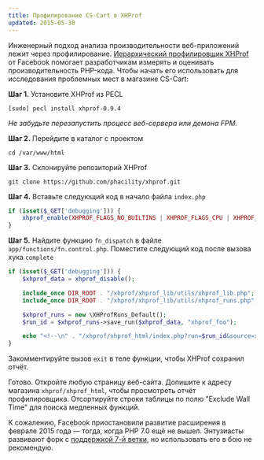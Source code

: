 ```yaml
---
title: Профилирование CS-Cart в XHProf
updated: 2015-05-30
---
```


Инженерный подход анализа производительности веб-приложений лежит через профилирование. [Иерархический профилировщик XHProf](http://php.net/manual/ru/book.xhprof.php) от Facebook помогает разработчикам измерять и оценивать производительность PHP-кода. Чтобы начать его использовать для исследования проблемных мест в магазине CS-Cart:

**Шаг 1.** Установите XHProf из PECL

```
[sudo] pecl install xhprof-0.9.4
```

_Не забудьте перезапустить процесс веб-сервера или демона FPM._

**Шаг 2.** Перейдите в каталог с проектом

```
cd /var/www/html
```

**Шаг 3.** Склонируйте репозиторий XHProf

```
git clone https://github.com/phacility/xhprof.git
```

**Шаг 4.** Вставьте следующий код в начало файла `index.php`

```php
if (isset($_GET['debugging'])) {
    xhprof_enable(XHPROF_FLAGS_NO_BUILTINS | XHPROF_FLAGS_CPU | XHPROF_FLAGS_MEMORY);
}
```

**Шаг 5.** Найдите функцию `fn_dispatch` в файле `app/functions/fn.control.php`. Поместите следующий код после вызова хука `complete`

``` php
if (isset($_GET['debugging'])) {
    $xhprof_data = xhprof_disable();

    include_once DIR_ROOT . "/xhprof/xhprof_lib/utils/xhprof_lib.php";
    include_once DIR_ROOT . "/xhprof/xhprof_lib/utils/xhprof_runs.php";

    $xhprof_runs = new \XHProfRuns_Default();
    $run_id = $xhprof_runs->save_run($xhprof_data, "xhprof_foo");

    echo "<!--\n" . "/xhprof/xhprof_html/index.php?run=$run_id&source=xhprof_foo\n" . "--!>\n";
}
```

Закомментируйте вызов `exit` в теле функции, чтобы XHProf сохранил отчёт.

Готово. Откройте любую страницу веб-сайта. Допишите к адресу магазина `xhprof/xhprof_html`, чтобы просмотреть отчёт профилировщика. Отсортируйте строки таблицы по полю "Exclude Wall Time" для поиска медленных функций.

К сожалению, Facebook приостановили развитие расширения в феврале 2015 года — тогда, когда PHP 7.0 ещё не вышел. Энтузиасты развивают форк с [поддержкой 7-й ветки](https://github.com/RustJason/xhprof), но использовать его в бою не рекомендую.
